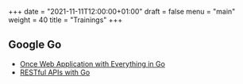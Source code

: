 +++
date = "2021-11-11T12:00:00+01:00"
draft = false
menu = "main"
weight = 40
title = "Trainings"
+++

## Google Go

- [Once Web Application with Everything in Go](https://github.com/themue-trainings/go-webapps)
- [RESTful APIs with Go](/trainings/restful-apis-with-go/)
